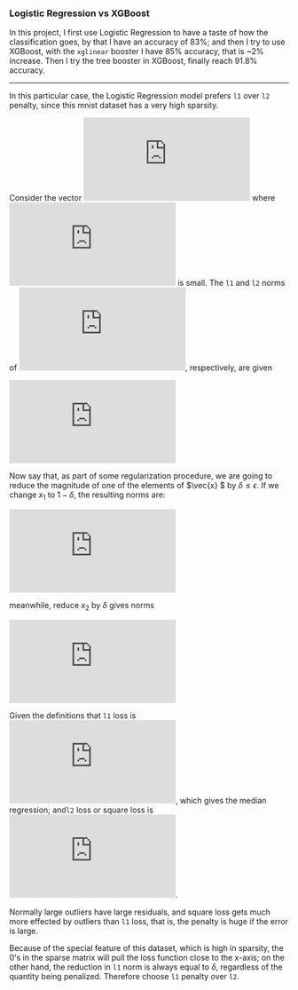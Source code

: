 ### Logistic Regression vs XGBoost

In this project, I first use Logistic Regression to have a taste of how the classification goes, by that I have an accuracy of 83%; and then I try to use XGBoost, with the `xglinear` booster I have 85% accuracy, that is ~2% increase. Then I try the tree booster in XGBoost, finally reach 91.8% accuracy.

---



In this particular case, the Logistic Regression model prefers `l1` over `l2` penalty, since this mnist dataset has a very high sparsity.

Consider the vector ![](http://latex.codecogs.com/gif.latex?%5Cvec%7Bx%7D%20%3D%20%281%2C%5Cepsilon%29%20%5Cin%20%5CR%5E2) where ![](http://latex.codecogs.com/gif.latex?%5Cepsilon%20%3E%200) is small.  The `l1` and `l2` norms of  ![](http://latex.codecogs.com/gif.latex?%5Cvec%7Bx%7D), respectively, are given 

![](http://latex.codecogs.com/gif.latex?%5CVert%20%5Cvec%7Bx%7D%20%5CVert%20_1%20%3D%201&plus;%20%5Cepsilon%2C%20%5CVert%20%5Cvec%7Bx%7D%20%5CVert%20_2%5E2%20%3D%201&plus;%20%5Cepsilon%5E2)

Now say that, as part of some regularization procedure, we are going to reduce the magnitude of one of the elements of $\vec{x} $ by $\delta\le \epsilon$. If we change $x_1$ to $1-\delta$, the  resulting norms are: 

![](http://latex.codecogs.com/gif.latex?%5CVert%20%5Cvec%7Bx%7D%20-%28%5Cdelta%2C0%29%5CVert_1%20%3D%201-%5Cdelta&plus;%20%5Cepsilon%2C%20%5CVert%20%5Cvec%7Bx%7D-%28%5Cdelta%2C0%29%20%5CVert%20_2%5E2%20%3D%201%20-2%5Cdelta%20&plus;%5Cdelta%5E2&plus;%20%5Cepsilon%5E2)

meanwhile, reduce $x_2$ by $\delta$ gives norms

![](http://latex.codecogs.com/gif.latex?%5CVert%20%5Cvec%7Bx%7D%20-%280%2C%5Cdelta%29%5CVert_1%20%3D%201-%5Cdelta&plus;%20%5Cepsilon%2C%20%5CVert%20%5Cvec%7Bx%7D-%280%2C%5Cdelta%29%20%5CVert%20_2%5E2%20%3D%201%20-2%5Cepsilon%5Cdelta%20&plus;%5Cdelta%5E2&plus;%20%5Cepsilon%5E2)

Given the definitions that `l1`  loss is ![](http://latex.codecogs.com/gif.latex?l%28r%29%3D%7Cr%7C%3D%7Cy%20-%20%5Chat%7By%7D%7C), which gives the median regression; and`l2` loss or square loss is ![](http://latex.codecogs.com/gif.latex?l%28r%29%3Dr%5E2).

Normally large outliers have large residuals, and square loss gets much more effected by outliers than `l1` loss, that is, the penalty is huge if the error is large. 

Because of the special feature of this dataset, which is high in sparsity,  the 0's  in the sparse matrix will pull the loss function close to the x-axis; on the other hand, the reduction in `l1` norm is always equal to *δ*, regardless of the quantity being penalized.  Therefore choose `l1` penalty over `l2`. 